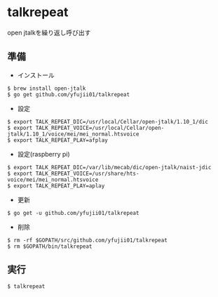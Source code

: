 # talkrepeat

open jtalkを繰り返し呼び出す

## 準備

- インストール
```
$ brew install open-jtalk
$ go get github.com/yfujii01/talkrepeat
```

- 設定
```
$ export TALK_REPEAT_DIC=/usr/local/Cellar/open-jtalk/1.10_1/dic
$ export TALK_REPEAT_VOICE=/usr/local/Cellar/open-jtalk/1.10_1/voice/mei/mei_normal.htsvoice
$ export TALK_REPEAT_PLAY=afplay
```

- 設定(raspberry pi)
```
$ export TALK_REPEAT_DIC=/var/lib/mecab/dic/open-jtalk/naist-jdic
$ export TALK_REPEAT_VOICE=/usr/share/hts-voice/mei/mei_normal.htsvoice
$ export TALK_REPEAT_PLAY=aplay
```

- 更新
```
$ go get -u github.com/yfujii01/talkrepeat
```

- 削除
```
$ rm -rf $GOPATH/src/github.com/yfujii01/talkrepeat
$ rm $GOPATH/bin/talkrepeat
```

## 実行

```
$ talkrepeat
```